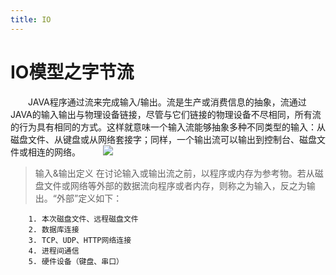 ```yaml
---
title: IO
---
```


# IO模型之字节流

　　JAVA程序通过流来完成输入/输出。流是生产或消费信息的抽象，流通过JAVA的输入输出与物理设备链接，尽管与它们链接的物理设备不尽相同，所有流的行为具有相同的方式。这样就意味一个输入流能够抽象多种不同类型的输入：从磁盘文件、从键盘或从网络套接字；同样，一个输出流可以输出到控制台、磁盘文件或相连的网络。
　　
![](http://images2015.cnblogs.com/blog/831179/201607/831179-20160710205129499-2068322248.png)

> 输入&输出定义
在讨论输入或输出流之前，以程序或内存为参考物。若从磁盘文件或网络等外部的数据流向程序或者内存，则称之为输入，反之为输出。“外部”定义如下：

        1. 本次磁盘文件、远程磁盘文件
        2. 数据库连接
        3. TCP、UDP、HTTP网络连接
        4. 进程间通信
        5. 硬件设备（键盘、串口）


